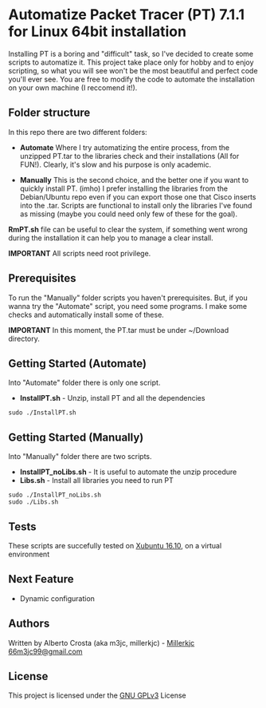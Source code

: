 # Automatize Packet Tracer (PT) 7.1.1 for Linux 64bit installation

Installing PT is a boring and "difficult" task, so I've decided to create some scripts to automatize it.
This project take place only for hobby and to enjoy scripting, so what you will see won't be the most beautiful and perfect code you'll ever see.
You are free to modify the code to automate the installation on your own machine (I reccomend it!).

## Folder structure

In this repo there are two different folders:
* **Automate**
  Where I try automatizing the entire process, from the unzipped PT.tar to the libraries
  check and their installations (All for FUN!). Clearly, it's slow and his purpose is only academic.

* **Manually**
  This is the second choice, and the better one if you want to quickly install PT.
  (imho) I prefer installing the libraries from the Debian/Ubuntu repo even if you can export those one that Cisco inserts into the .tar.
  Scripts are functional to install only the libraries I've found as missing (maybe you could need only few of these for the goal).

**RmPT.sh** file can be useful to clear the system, if something went wrong during the installation it can help you to manage a clear install.

**IMPORTANT**
All scripts need root privilege.

## Prerequisites

To run the "Manually" folder scripts you haven't prerequisites.
But, if you wanna try the "Automate" script, you need some programs.
I make some checks and automatically install some of these.

**IMPORTANT**
In this moment, the PT.tar must be under ~/Download directory.

## Getting Started (Automate)

Into "Automate" folder there is only one script.
* **InstallPT.sh** - Unzip, install PT and all the dependencies

```
sudo ./InstallPT.sh
```

## Getting Started (Manually)

Into "Manually" folder there are two scripts.
* **InstallPT_noLibs.sh** - It is useful to automate the unzip procedure
* **Libs.sh**             - Install all libraries you need to run PT

```
sudo ./InstallPT_noLibs.sh
sudo ./Libs.sh
```

## Tests

These scripts are succefully tested on [Xubuntu 16.10](https://xubuntu.org/download/), on a virtual environment


## Next Feature
* Dynamic configuration


## Authors

Written by Alberto Crosta (aka m3jc, millerkjc) - [Millerkjc](https://github.com/Millerkjc)
66m3jc99@gmail.com 

## License

This project is licensed under the [GNU GPLv3](https://www.gnu.org/licenses/gpl-3.0.en.html) License
